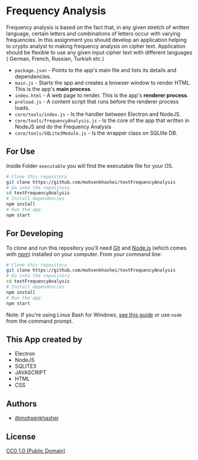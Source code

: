 # Frequency Analysis

Frequency analysis is based on the fact that, in any given stretch of written language, certain letters and combinations of letters occur with varying frequencies. In this assignment you should develop an application helping to crypto analyst to making frequency analysis on cipher text. Application should be flexible to use any given input cipher text with different languages ( German, French, Russian, Turkish etc.)

- `package.json` - Points to the app's main file and lists its details and dependencies.
- `main.js` - Starts the app and creates a browser window to render HTML. This is the app's **main process**.
- `index.html` - A web page to render. This is the app's **renderer process**.
- `preload.js` - A content script that runs before the renderer process loads.
- `core/tools/index.js` - Is the handler between Electron and NodeJS.
- `core/tools/frequencyAnalysis.js` - Is the core of the app that written in NodeJS and do the Frequency Analysis
- `core/tools/SQLite3Module.js` - Is the wrapper class on SQLlite DB.

## For Use

Inside Folder `executable` you will find the executable file for your OS.

```bash
# Clone this repository
git clone https://github.com/mohsenkhashei/textFrequencyAnalysis
# Go into the repository
cd textFrequencyAnalysis
# Install dependencies
npm install
# Run the app
npm start
```

## For Developing

To clone and run this repository you'll need [Git](https://git-scm.com) and [Node.js](https://nodejs.org/en/download/) (which comes with [npm](http://npmjs.com)) installed on your computer. From your command line:

```bash
# Clone this repository
git clone https://github.com/mohsenkhashei/textFrequencyAnalysis
# Go into the repository
cd textFrequencyAnalysis
# Install dependencies
npm install
# Run the app
npm start
```

Note: If you're using Linux Bash for Windows, [see this guide](https://www.howtogeek.com/261575/how-to-run-graphical-linux-desktop-applications-from-windows-10s-bash-shell/) or use `node` from the command prompt.

## This App created by

- Electron
- NodeJS
- SQLITE3
- JAVASCRIPT
- HTML
- CSS

## Authors

- [@mohsenkhashei](https://www.github.com/mohsenkhashei)

## License

[CC0 1.0 (Public Domain)](LICENSE.md)
